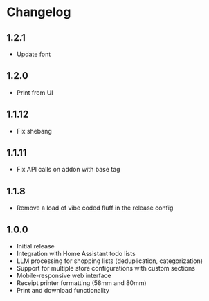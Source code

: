 # Changelog

## 1.2.1

- Update font

## 1.2.0

- Print from UI

## 1.1.12

- Fix shebang

## 1.1.11

- Fix API calls on addon with base tag

## 1.1.8

- Remove a load of vibe coded fluff in the release config

## 1.0.0

- Initial release
- Integration with Home Assistant todo lists
- LLM processing for shopping lists (deduplication, categorization)
- Support for multiple store configurations with custom sections
- Mobile-responsive web interface
- Receipt printer formatting (58mm and 80mm)
- Print and download functionality
